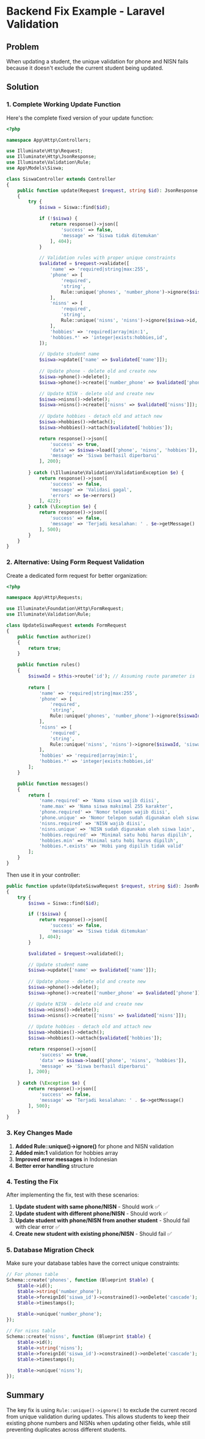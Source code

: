 # Backend Fix Example - Laravel Validation

## Problem
When updating a student, the unique validation for phone and NISN fails because it doesn't exclude the current student being updated.

## Solution

### 1. Complete Working Update Function

Here's the complete fixed version of your update function:

```php
<?php

namespace App\Http\Controllers;

use Illuminate\Http\Request;
use Illuminate\Http\JsonResponse;
use Illuminate\Validation\Rule;
use App\Models\Siswa;

class SiswaController extends Controller
{
    public function update(Request $request, string $id): JsonResponse
    {
        try {
            $siswa = Siswa::find($id);

            if (!$siswa) {
                return response()->json([
                    'success' => false,
                    'message' => 'Siswa tidak ditemukan'
                ], 404);
            }

            // Validation rules with proper unique constraints
            $validated = $request->validate([
                'name' => 'required|string|max:255',
                'phone' => [
                    'required',
                    'string',
                    Rule::unique('phones', 'number_phone')->ignore($siswa->id, 'siswa_id')
                ],
                'nisns' => [
                    'required',
                    'string',
                    Rule::unique('nisns', 'nisns')->ignore($siswa->id, 'siswa_id')
                ],
                'hobbies' => 'required|array|min:1',
                'hobbies.*' => 'integer|exists:hobbies,id',
            ]);

            // Update student name
            $siswa->update(['name' => $validated['name']]);
            
            // Update phone - delete old and create new
            $siswa->phone()->delete();
            $siswa->phone()->create(['number_phone' => $validated['phone']]);

            // Update NISN - delete old and create new
            $siswa->nisns()->delete();
            $siswa->nisns()->create(['nisns' => $validated['nisns']]);
            
            // Update hobbies - detach old and attach new
            $siswa->hobbies()->detach();
            $siswa->hobbies()->attach($validated['hobbies']);

            return response()->json([
                'success' => true,
                'data' => $siswa->load(['phone', 'nisns', 'hobbies']),
                'message' => 'Siswa berhasil diperbarui'
            ], 200);
            
        } catch (\Illuminate\Validation\ValidationException $e) {
            return response()->json([
                'success' => false,
                'message' => 'Validasi gagal',
                'errors' => $e->errors()
            ], 422);
        } catch (\Exception $e) {
            return response()->json([
                'success' => false,
                'message' => 'Terjadi kesalahan: ' . $e->getMessage()
            ], 500);
        }
    }
}
```

### 2. Alternative: Using Form Request Validation

Create a dedicated form request for better organization:

```php
<?php

namespace App\Http\Requests;

use Illuminate\Foundation\Http\FormRequest;
use Illuminate\Validation\Rule;

class UpdateSiswaRequest extends FormRequest
{
    public function authorize()
    {
        return true;
    }

    public function rules()
    {
        $siswaId = $this->route('id'); // Assuming route parameter is 'id'
        
        return [
            'name' => 'required|string|max:255',
            'phone' => [
                'required',
                'string',
                Rule::unique('phones', 'number_phone')->ignore($siswaId, 'siswa_id')
            ],
            'nisns' => [
                'required',
                'string',
                Rule::unique('nisns', 'nisns')->ignore($siswaId, 'siswa_id')
            ],
            'hobbies' => 'required|array|min:1',
            'hobbies.*' => 'integer|exists:hobbies,id'
        ];
    }

    public function messages()
    {
        return [
            'name.required' => 'Nama siswa wajib diisi',
            'name.max' => 'Nama siswa maksimal 255 karakter',
            'phone.required' => 'Nomor telepon wajib diisi',
            'phone.unique' => 'Nomor telepon sudah digunakan oleh siswa lain',
            'nisns.required' => 'NISN wajib diisi',
            'nisns.unique' => 'NISN sudah digunakan oleh siswa lain',
            'hobbies.required' => 'Minimal satu hobi harus dipilih',
            'hobbies.min' => 'Minimal satu hobi harus dipilih',
            'hobbies.*.exists' => 'Hobi yang dipilih tidak valid'
        ];
    }
}
```

Then use it in your controller:

```php
public function update(UpdateSiswaRequest $request, string $id): JsonResponse
{
    try {
        $siswa = Siswa::find($id);

        if (!$siswa) {
            return response()->json([
                'success' => false,
                'message' => 'Siswa tidak ditemukan'
            ], 404);
        }

        $validated = $request->validated();

        // Update student name
        $siswa->update(['name' => $validated['name']]);
        
        // Update phone - delete old and create new
        $siswa->phone()->delete();
        $siswa->phone()->create(['number_phone' => $validated['phone']]);

        // Update NISN - delete old and create new
        $siswa->nisns()->delete();
        $siswa->nisns()->create(['nisns' => $validated['nisns']]);
        
        // Update hobbies - detach old and attach new
        $siswa->hobbies()->detach();
        $siswa->hobbies()->attach($validated['hobbies']);

        return response()->json([
            'success' => true,
            'data' => $siswa->load(['phone', 'nisns', 'hobbies']),
            'message' => 'Siswa berhasil diperbarui'
        ], 200);
        
    } catch (\Exception $e) {
        return response()->json([
            'success' => false,
            'message' => 'Terjadi kesalahan: ' . $e->getMessage()
        ], 500);
    }
}
```

### 3. Key Changes Made

1. **Added Rule::unique()->ignore()** for phone and NISN validation
2. **Added min:1** validation for hobbies array
3. **Improved error messages** in Indonesian
4. **Better error handling** structure

### 4. Testing the Fix

After implementing the fix, test with these scenarios:

1. **Update student with same phone/NISN** - Should work ✅
2. **Update student with different phone/NISN** - Should work ✅  
3. **Update student with phone/NISN from another student** - Should fail with clear error ✅
4. **Create new student with existing phone/NISN** - Should fail ✅

### 5. Database Migration Check

Make sure your database tables have the correct unique constraints:

```php
// For phones table
Schema::create('phones', function (Blueprint $table) {
    $table->id();
    $table->string('number_phone');
    $table->foreignId('siswa_id')->constrained()->onDelete('cascade');
    $table->timestamps();
    
    $table->unique('number_phone');
});

// For nisns table  
Schema::create('nisns', function (Blueprint $table) {
    $table->id();
    $table->string('nisns');
    $table->foreignId('siswa_id')->constrained()->onDelete('cascade');
    $table->timestamps();
    
    $table->unique('nisns');
});
```

## Summary

The key fix is using `Rule::unique()->ignore()` to exclude the current record from unique validation during updates. This allows students to keep their existing phone numbers and NISNs when updating other fields, while still preventing duplicates across different students. 